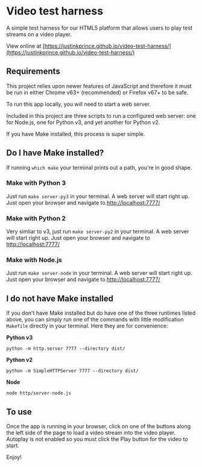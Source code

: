 # Video test harness

A simple test harness for our HTML5 platform that allows users to play test streams on a video player.

View online at [https://justinkprince.github.io/video-test-harness/](https://justinkprince.github.io/video-test-harness/)

## Requirements

This project relies upon newer features of JavaScript and therefore it must be run in either Chrome v63+ (recommended) or Firefox v67+ to be safe.

To run this app locally, you will need to start a web server.

Included in this project are three scripts to run a configured web server: one for Node.js, one for Python v3, and yet another for Python v2.

If you have Make installed, this process is super simple.

## Do I have Make installed?

If running `which make` your terminal prints out a path, you're in good shape.

### Make with Python 3

Just run `make server-py3` in your terminal. A web server will start right up. Just open your browser and navigate to [http://localhost:7777/](http://localhost:7777/)

### Make with Python 2

Very simliar to v3, just run `make server-py2` in your terminal. A web server will start right up. Just open your browser and navigate to [http://localhost:7777/](http://localhost:7777/)

### Make with Node.js

Just run `make server-node` in your terminal. A web server will start right up. Just open your browser and navigate to [http://localhost:7777/](http://localhost:7777/)

## I do not have Make installed

If you don't have Make installed but do have one of the three runtimes listed above, you can simply run one of the commands with little modification `Makefile` directly in your terminal. Here they are for convenience:

**Python v3**
```
python -m http.server 7777 --directory dist/
```
**Python v2**
```
python -m SimpleHTTPServer 7777 --directory dist/
```
**Node**
```
node http/server-node.js
```

## To use

Once the app is running in your browser, click on one of the buttons along the left side of the page to load a video stream into the video player. Autoplay is not enabled so you must click the Play button for the video to start.

Enjoy!